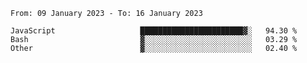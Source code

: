 <!--START_SECTION:waka-->

```text
From: 09 January 2023 - To: 16 January 2023

JavaScript                   ███████████████████████▓░   94.30 %
Bash                         ▓░░░░░░░░░░░░░░░░░░░░░░░░   03.29 %
Other                        ▓░░░░░░░░░░░░░░░░░░░░░░░░   02.40 %
```

<!--END_SECTION:waka-->
